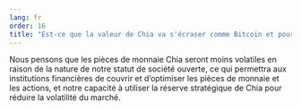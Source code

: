 ```yaml
---
lang: fr
order: 16
title: "Est-ce que la valeur de Chia va s'écraser comme Bitcoin et pourquoi pas?"
---
```


Nous pensons que les pièces de monnaie Chia seront moins volatiles en raison de la nature de notre statut de société ouverte, ce qui permettra aux institutions financières de couvrir et d’optimiser les pièces de monnaie et les actions, et notre capacité à utiliser la réserve stratégique de Chia pour réduire la volatilité du marché.
